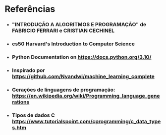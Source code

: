 # Referências

- ### "INTRODUÇÃO A ALGORITMOS E PROGRAMAÇÃO" de FABRICIO FERRARI e CRISTIAN CECHINEL
- ### cs50 Harvard's Introduction to Computer Science
- ### Python Documentation on https://docs.python.org/3.10/
- ### Inspirado por https://github.com/Nyandwi/machine_learning_complete
- ### Gerações de linguagens de programação: https://en.wikipedia.org/wiki/Programming_language_generations
- ### Tipos de dados C https://www.tutorialspoint.com/cprogramming/c_data_types.htm